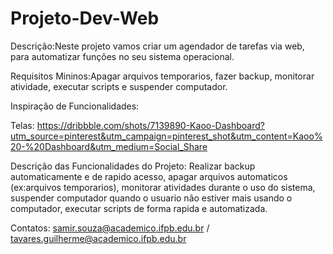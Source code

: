 # Projeto-Dev-Web
Descrição:Neste projeto vamos criar um agendador de tarefas via web, para automatizar funções no seu sistema operacional.

Requisitos Mininos:Apagar arquivos temporarios, fazer backup, monitorar atividade, executar scripts e suspender computador.

Inspiração de Funcionalidades: 

Telas: https://dribbble.com/shots/7139890-Kaoo-Dashboard?utm_source=pinterest&utm_campaign=pinterest_shot&utm_content=Kaoo%20-%20Dashboard&utm_medium=Social_Share

Descrição das Funcionalidades do Projeto: Realizar backup automaticamente e de rapido acesso, apagar arquivos automaticos (ex:arquivos temporarios), monitorar atividades durante o uso do sistema, suspender computador quando o usuario não estiver mais usando o computador, executar scripts de forma rapida e automatizada.

Contatos: samir.souza@academico.ifpb.edu.br / tavares.guilherme@academico.ifpb.edu.br
